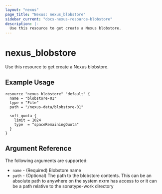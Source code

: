 ```yaml
---
layout: "nexus"
page_title: "Nexus: nexus_blobstore"
sidebar_current: "docs-nexus-resource-blobstore"
description: |-
  Use this resource to get create a Nexus blobstore.
---
```


# nexus_blobstore

Use this resource to get create a Nexus blobstore.

## Example Usage

```hcl
resource "nexus_blobstore" "default" {
  name = "blobstore-01"
  type = "File"
  path = "/nexus-data/blobstore-01"

  soft_quota {
    limit = 1024
    type  = "spaceRemainingQuota"
  }
}
```

## Argument Reference

The following arguments are supported:

* `name` - (Required) Blobstore name
* `path` - (Optional) The path to the blobstore contents. This can be an absolute path to anywhere on the system nxrm has access to or it can be a path relative to the sonatype-work directory


